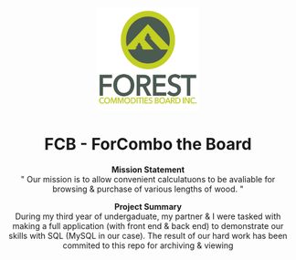 <a name="readme-top"></a>



<!-- PROJECT LOGO -->
<br />
<div align="center">
  <a href="https://github.com/almsam/tallycalc-for-FCB">
    <img src="FC.png" alt="Logo" width="180" height="180">
  </a>

<h1 align="center">FCB - ForCombo the Board</h1>

<p align="center">
  <strong>Mission Statement</strong><br>
  " Our mission is to allow convenient calculatuons to be avaliable for browsing & purchase of various lengths of wood. "
</p>

<p align="center">
  <strong>Project Summary</strong><br>
  During my third year of undergaduate, my partner & I were tasked with making a full application (with front end & back end) to demonstrate our skills with SQL (MySQL in our case). The result of our hard work has been commited to this repo for archiving & viewing
</p>

</div>
